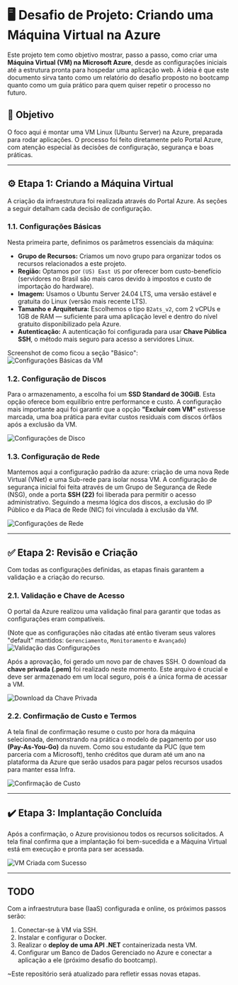 # 🖥️ Desafio de Projeto: Criando uma Máquina Virtual na Azure

Este projeto tem como objetivo mostrar, passo a passo, como criar uma **Máquina Virtual (VM) na Microsoft Azure**, desde as configurações iniciais até a estrutura pronta para hospedar uma aplicação web. A ideia é que este documento sirva tanto como um relatório do desafio proposto no bootcamp quanto como um guia prático para quem quiser repetir o processo no futuro.

## 🎯 Objetivo

O foco aqui é montar uma VM Linux (Ubuntu Server) na Azure, preparada para rodar aplicações. O processo foi feito diretamente pelo Portal Azure, com atenção especial às decisões de configuração, segurança e boas práticas.

---

## ⚙️ Etapa 1: Criando a Máquina Virtual

A criação da infraestrutura foi realizada através do Portal Azure. As seções a seguir detalham cada decisão de configuração.

### 1.1. Configurações Básicas

Nesta primeira parte, definimos os parâmetros essenciais da máquina:
* **Grupo de Recursos:** Criamos um novo grupo para organizar todos os recursos relacionados a este projeto.
* **Região:** Optamos por `(US) East US` por oferecer bom custo-benefício (servidores no Brasil são mais caros devido à impostos e custo de importação do hardware).
* **Imagem:** Usamos o Ubuntu Server 24.04 LTS, uma versão estável e gratuita do Linux (versão mais recente LTS).
* **Tamanho e Arquitetura:** Escolhemos o tipo `B2ats_v2`, com 2 vCPUs e 1GB de RAM — suficiente para uma aplicação level e dentro do nível gratuito disponibilizado pela Azure.
* **Autenticação:** A autenticação foi configurada para usar **Chave Pública SSH**, o método mais seguro para acesso a servidores Linux.

Screenshot de como ficou a seção "Básico":
![Configurações Básicas da VM](./images/creation_vm_01_Basico.jpg)

### 1.2. Configuração de Discos

Para o armazenamento, a escolha foi um **SSD Standard de 30GiB**. Esta opção oferece bom equilíbrio entre performance e custo. A configuração mais importante aqui foi garantir que a opção **"Excluir com VM"** estivesse marcada, uma boa prática para evitar custos residuais com discos órfãos após a exclusão da VM.

![Configurações de Disco](./images/creation_vm_02_Discos.jpg)

### 1.3. Configuração de Rede

Mantemos aqui a configuração padrão da azure: criação de uma nova Rede Virtual (VNet) e uma Sub-rede para isolar nossa VM. A configuração de segurança inicial foi feita através de um Grupo de Segurança de Rede (NSG), onde a porta **SSH (22)** foi liberada para permitir o acesso administrativo. Seguindo a mesma lógica dos discos, a exclusão do IP Público e da Placa de Rede (NIC) foi vinculada à exclusão da VM.

![Configurações de Rede](./images/creation_vm_03_Rede.jpg)

---

## ✅ Etapa 2: Revisão e Criação

Com todas as configurações definidas, as etapas finais garantem a validação e a criação do recurso.

### 2.1. Validação e Chave de Acesso

O portal da Azure realizou uma validação final para garantir que todas as configurações eram compatíveis.

(Note que as configurações não citadas até então tiveram seus valores "default" mantidos: `Gerenciamento`, `Monitoramento` e `Avançado`)
![Validação das Configurações](./images/creation_vm_04_Final.jpg)

Após a aprovação, foi gerado um novo par de chaves SSH. O download da **chave privada (.pem)** foi realizado neste momento. Este arquivo é crucial e deve ser armazenado em um local seguro, pois é a única forma de acessar a VM.

![Download da Chave Privada](./images/creation_vm_05_Final.jpg)

### 2.2. Confirmação de Custo e Termos

A tela final de confirmação resume o custo por hora da máquina selecionada, demonstrando na prática o modelo de pagamento por uso **(Pay-As-You-Go)** da nuvem. Como sou estudante da PUC (que tem parceria com a Microsoft), tenho créditos que duram até um ano na plataforma da Azure que serão usados para pagar pelos recursos usados para manter essa Infra.

![Confirmação de Custo](./images/creation_vm_Final.jpg)

---

## ✔️ Etapa 3: Implantação Concluída

Após a confirmação, o Azure provisionou todos os recursos solicitados. A tela final confirma que a implantação foi bem-sucedida e a Máquina Virtual está em execução e pronta para ser acessada.

![VM Criada com Sucesso](./images/vm_created.jpg)

---

## TODO

Com a infraestrutura base (IaaS) configurada e online, os próximos passos serão:

1.  Conectar-se à VM via SSH.
2.  Instalar e configurar o Docker.
3.  Realizar o **deploy de uma API .NET** containerizada nesta VM.
4.  Configurar um Banco de Dados Gerenciado no Azure e conectar a aplicação a ele (próximo desafio do bootcamp).

~Este repositório será atualizado para refletir essas novas etapas.
